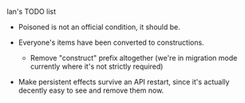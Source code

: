 Ian's TODO list

* Poisoned is not an official condition, it should be.

* Everyone's items have been converted to constructions.
    * Remove "construct" prefix altogether (we're in migration mode currently where it's not strictly required)

* Make persistent effects survive an API restart, since it's actually decently easy to see and remove them now.
